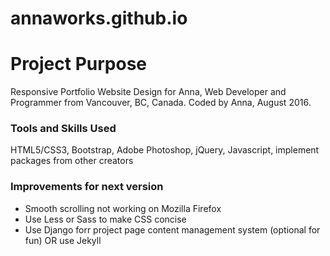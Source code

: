 # annaworks.github.io

Project Purpose
=======
Responsive Portfolio Website Design for Anna, Web Developer and Programmer from Vancouver, BC, Canada. Coded by Anna, August 2016.

### Tools and Skills Used
HTML5/CSS3, Bootstrap, Adobe Photoshop, jQuery, Javascript, implement packages from other creators

### Improvements for next version
* Smooth scrolling not working on Mozilla Firefox
* Use Less or Sass to make CSS concise
* Use Django forr project page content management system (optional for fun) OR use Jekyll
